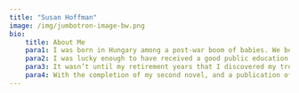 ```yaml
---
title: "Susan Hoffman"
image: /img/jumbotron-image-bw.png
bio:
    title: About Me
    para1: I was born in Hungary among a post-war boom of babies. We boomers were cherished as the hope of a future that promised peace and prosperity. After the war, Hungary was assigned to the eastern bloc of countries under Soviet rule and it wasn’t long before Hungarians rebelled and a wave of immigration landed me in Canada.
    para2: I was lucky enough to have received a good public education and the freedom to become anything I wanted to be. Unfortunately this open-ended potential was too broad to lock me onto any specific path and I spent my twenties trying to ‘find myself’.  I dabbled in art and aesthetics, in design and sales. Finally I dubbed myself an art consultant and built a small business doing corporate and commercial art sales. Apparently this was my calling until my daughter was born, and then what called me was motherhood. 
    para3: It wasn’t until my retirement years that I discovered my true passion ‒ writing. I embraced this pursuit whole heartedly and enrolled at the University of Toronto and went on to earn my Certificate in Creative Writing. My first amateurish attempt at a novel sits securely locked in an archive and serves as a lesson in what not to do as a writer.
    para4: With the completion of my second novel, and a publication of some of my early short stories, I can legitimately call myself a writer.
---
```


